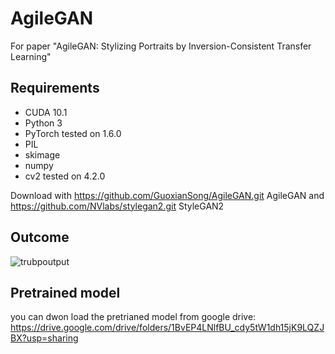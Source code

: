 # AgileGAN
 For paper "AgileGAN: Stylizing Portraits by Inversion-Consistent Transfer Learning"
 
 ## Requirements
- CUDA 10.1
- Python 3
- PyTorch tested on 1.6.0
- PIL
- skimage
- numpy
- cv2 tested on 4.2.0

Download with https://github.com/GuoxianSong/AgileGAN.git AgileGAN and https://github.com/NVlabs/stylegan2.git StyleGAN2

## Outcome
![trubpoutput](https://user-images.githubusercontent.com/71930710/153650556-6fb03380-cbe9-4dd0-9494-98f7f80599b1.png)

## Pretrained model
you can dwon load the pretrianed model from google drive:
https://drive.google.com/drive/folders/1BvEP4LNlfBU_cdy5tW1dh15jK9LQZJBX?usp=sharing
